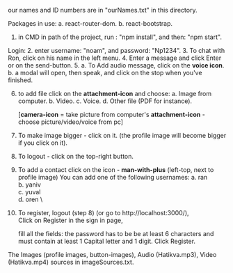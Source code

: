 our names and ID numbers are in "ourNames.txt" in this directory.

Packages in use:
  a. react-router-dom.
  b. react-bootstrap.

1. in CMD in path of the project,
  run : "npm install", and then: "npm start".

Login:
2. enter username: "noam", and password: "Np1234".
3. To chat with Ron, click on his name in the left menu.
4. Enter a message and click Enter or on the send-button.
5. a. To Add audio message, click on the **voice icon**.
   b. a modal will open, then speak, and click on the stop when
      you've finished.

6.  to add file click on the **attachment-icon** and choose:
    a. Image from computer.
    b. Video.
    c. Voice.
    d. Other file (PDF for instance).

    [**camera-icon** = take picture from computer's 
    **attachment-icon** - choose picture/video/voice from pc]

7. To make image bigger - click on it.
   (the profile image will become bigger if you click on it).
8. To logout - click on the top-right button.

10. To add a contact click on the icon - **man-with-plus** (left-top, next to profile image)
    You can add one of the following usernames:
    a. ran   \
    b. yaniv  \
    c. yuval   \
    d. oren     \

11. To register, logout (step 8) (or go to http://localhost:3000/),  
    Click on Register in the sign in page,

    fill all the fields:
    the password has to be be at least 6 characters
    and must contain at least 1 Capital letter and 1 digit.
    Click Register. 

The Images (profile images, button-images), Audio (Hatikva.mp3), 
Video (Hatikva.mp4) sources in imageSources.txt.
